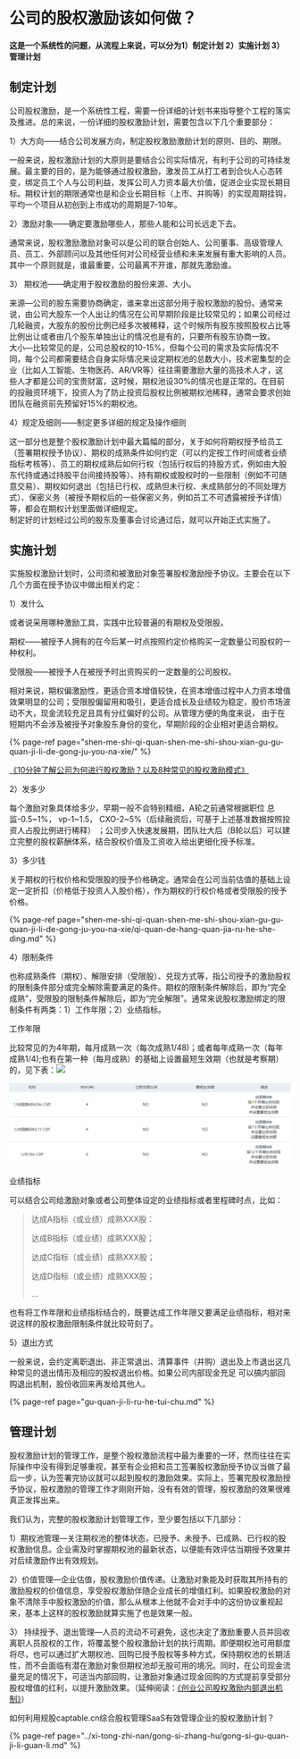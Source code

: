 # 公司的股权激励该如何做？

#### 这是一个系统性的问题，从流程上来说，可以分为1）制定计划 2）实施计划 3）管理计划

## 制定计划

公司股权激励，是一个系统性工程，需要一份详细的计划书来指导整个工程的落实及推进。总的来说，一份详细的股权激励计划，需要包含以下几个重要部分：

  
1）大方向——结合公司发展方向，制定股权激励激励计划的原则、目的、期限。

一般来说，股权激励计划的大原则是要结合公司实际情况，有利于公司的可持续发展。最主要的目的，是为能够通过股权激励，激发员工从打工者到合伙人心态转变，绑定员工个人与公司利益，发挥公司人力资本最大价值，促进企业实现长期目标。期权计划的期限通常也是和企业长期目标（上市、并购等）的实现周期挂钩，平均一个项目从初创到上市成功的周期是7-10年。  


2）激励对象——确定要激励哪些人，那些人能和公司长远走下去。

通常来说，股权激励激励对象可以是公司的联合创始人、公司董事、高级管理人员、员工、外部顾问以及其他任何对公司经营业绩和未来发展有重大影响的人员。其中一个原则就是，谁最重要，公司最离不开谁，那就先激励谁。  


3） 期权池——确定用于股权激励的股份来源、大小。

来源—公司的股东需要协商确定，谁来拿出这部分用于股权激励的股份。通常来说，由公司大股东一个人出让的情况在公司早期阶段是比较常见的；如果公司经过几轮融资，大股东的股份比例已经多次被稀释，这个时候所有股东按照股权占比等比例出让或者由几个股东单独出让的情况也是有的，只要所有股东协商一致。  
大小—比较常见的是，公司总股权的10-15%，但每个公司的需求及实际情况不同，每个公司都需要结合自身实际情况来设定期权池的总数大小，技术密集型的企业（比如人工智能、生物医药、AR/VR等）往往需要激励大量的高技术人才，这些人才都是公司的宝贵财富，这时候，期权池设30%的情况也是正常的。在目前的投融资环境下，投资人为了防止投资后股权比例被期权池稀释，通常会要求创始团队在融资前先预留好15%的期权池。

  
4）规定及细则——制定更多详细的规定及操作细则

这一部分也是整个股权激励计划中最大篇幅的部分，关于如何将期权授予给员工（签署期权授予协议）、期权的成熟条件如何约定（可以约定按工作时间或者业绩指标考核等）、员工的期权成熟后如何行权（包括行权后的持股方式，例如由大股东代持或通过持股平台间接持股等）、持有期权或股权时的一些限制（例如不可随意交易）、期权如何退出（包括已行权、成熟但未行权、未成熟部分的不同处理方式）、保密义务（被授予期权后的一些保密义务，例如员工不可透露被授予详情）等，都会在期权计划里面做详细规定。  
制定好的计划经过公司的股东及董事会讨论通过后，就可以开始正式实施了。

## 实施计划

实施股权激励计划时，公司须和被激励对象签署股权激励授予协议。主要会在以下几个方面在授予协议中做出相关约定：

1）发什么

或者说采用哪种激励工具，实践中比较普遍的有期权及受限股。

期权——被授予人拥有的在今后某一时点按照约定价格购买一定数量公司股权的一种权利。

受限股——被授予人在被授予时出资购买的一定数量的公司股权。

相对来说，期权偏激励性，更适合资本增值较快，在资本增值过程中人力资本增值效果明显的公司；受限股偏留用和吸引，更适合成长及业绩较为稳定，股价市场波动不大，现金流较充足且具有分红偏好的公司。从管理方便的角度来说， 由于在短期内不会涉及被授予对象股东身份的变化，早期阶段的企业相对更适合期权。

{% page-ref page="shen-me-shi-qi-quan-shen-me-shi-shou-xian-gu-gu-quan-ji-li-de-gong-ju-you-na-xie/" %}

[《10分钟了解公司为何进行股权激励？以及8种常见的股权激励模式》](https://mp.weixin.qq.com/s/npJmUbtgXeBmwnx8Kw_ZqQ)  


2）发多少

每个激励对象具体给多少，早期一般不会特别精细，A轮之前通常根据职位 总监-0.5~1%， vp-1~1.5， CXO-2~5%（后续融资后，可基于上述基准数据按照投资人占股比例进行稀释） ；公司步入快速发展期，团队壮大后（B轮以后）可以建立完整的股权薪酬体系，结合股权价值及工资收入给出更细化授予标准。

3）多少钱

关于期权的行权价格和受限股的授予价格确定。通常会在公司当前估值的基础上设定一定折扣（价格低于投资人入股价格），作为期权的行权价格或者受限股的授予价格。

{% page-ref page="shen-me-shi-qi-quan-shen-me-shi-shou-xian-gu-gu-quan-ji-li-de-gong-ju-you-na-xie/qi-quan-de-hang-quan-jia-ru-he-she-ding.md" %}



4）限制条件

也称成熟条件（期权）、解限安排（受限股）、兑现方式等，指公司授予的激励股权的限制条件部分或完全解除需要满足的条件。期权的限制条件解除后，即为“完全成熟”，受限股的限制条件解除后，即为“完全解限”。通常来说股权激励绑定的限制条件有两类：1）工作年限；2）业绩指标。

工作年限

比较常见的为4年期，每月成熟一次（每次成熟1/48\)；或者每年成熟一次（每年成熟1/4\);也有在第一种（每月成熟）的基础上设置最短生效期（也就是考察期）的，见下表：![](file:///C:/Users/lukas/AppData/Local/YNote/data/weixinobU7VjjhNqketxUaoUXVapfQmTbo/88c7f6e680cd42ce8531b409283e60a3/clipboard.png)

![](../.gitbook/assets/image%20%2897%29.png)

业绩指标

可以结合公司给激励对象或者公司整体设定的业绩指标或者里程碑时点，比如：

> 达成A指标（或业绩）成熟XXX股：
>
> 达成B指标（或业绩）成熟XXX股；
>
> 达成C指标（或业绩）成熟XXX股；
>
> 达成D指标（或业绩）成熟XXX股；
>
> ...

  
也有将工作年限和业绩指标结合的，既要达成工作年限又要满足业绩指标，相对来说这样的股权激励限制条件就比较苛刻了。  


5）退出方式

一般来说，会约定离职退出、非正常退出、清算事件（并购）退出及上市退出这几种常见的退出情形及相应的股权退出价格。如果公司内部现金充足 可以搞内部回购退出机制，股份收回来再发给其他人。

{% page-ref page="gu-quan-ji-li-ru-he-tui-chu.md" %}

  


## 管理计划

 股权激励计划的管理工作，是整个股权激励流程中最为重要的一环，然而往往在实际操作中没有得到足够重视，甚至有企业把和员工签署股权激励授予协议当做了最后一步，认为签署完协议就可以起到股权的激励效果。实际上，签署完股权激励授予协议，股权激励的管理工作才刚刚开始，没有有效的管理，股权激励的效果很难真正发挥出来。

我们认为，完整的股权激励计划管理工作，至少要包括以下几部分：

1）期权池管理—关注期权池的整体状态，已授予、未授予、已成熟、已行权的股权激励信息。企业需及时掌握期权池的最新状态，以便能有效评估当期授予效果并对后续激励作出有效规划。

2）价值管理—企业估值，股权激励价值传递。让激励对象能及时获取其所持有的激励股权的价值信息，享受股权激励伴随企业成长的增值红利。如果股权激励的对象不清除手中股权激励的价值，那么从根本上他就不会对手中的这份协议重视起来，基本上这样的股权激励就算实施了也是效果一般。

3） 持续授予、退出管理—人员的流动不可避免，这也决定了激励重要人员并回收离职人员股权的工作，将覆盖整个股权激励计划的执行周期。即便期权池可用额度将尽，也可以通过扩大期权池、回购已授予股权等多种方式，保持期权池的长期活性，而不会面临有潜在激励对象但期权池却无股可用的境况。同时，在公司现金流量充足的情况下，可适当内部回购，让激励对象通过现金回购的方式提前享受部分股权增值的红利，以提升激励效果。（延伸阅读：[《创业公司股权激励内部退出机制》](https://zhuanlan.zhihu.com/p/47891456)）

如何利用规股captable.cn综合股权管理SaaS有效管理企业的股权激励计划？

{% page-ref page="../xi-tong-zhi-nan/gong-si-zhang-hu/gong-si-gu-quan-ji-li-guan-li.md" %}



